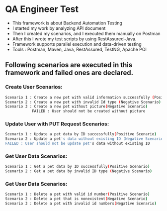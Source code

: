 # QA Engineer Test
- This framework is about Backend Automation Testing
- I started my work by analyzing API document
- Then I created my scenarios, and I executed them manually on Postman
- After this I wrote my test scripts by using RestAssured-Java.
- Framework supports parallel execution and data-driven testing
- Tools : Postman, Maven, Java, RestAssured, TestNG, Apache POI
## Following scenarios are executed in this framework and failed ones are declared.


### Create User Scenarios:
```bash
Scenario 1 : Create a new pet with valid information successfully (Positive Scenario)
Scenario 2 : Create a new pet with invalid Id type (Negative Scenario)
Scenario 3 : Create a new pet without picture(Negative Scenario)
            FAILED : User should not be created without picture
```
### Update User with PUT Request Scenarios:
```bash
Scenario 1 : Update a pet data by ID successfully(Positive Scenario) 
Scenario 2 : Update a pet's data without existing ID (Negative Scenario)
FAILED : User should not be update pet's data without existing ID
```
### Get User Data Scenarios:
```bash
Scenario 1 : Get a pet data by ID successfully(Positive Scenario) 
Scenario 2 : Get a pet data by invalid ID type (Negative Scenario)
```
### Get User Data Scenarios:
```bash
Scenario 1 : Delete a pet with valid id number(Positive Scenario) 
Scenario 2 : Delete a pet that is nonexistent(Negative Scenario)
Scenario 3 : Delete a pet with invalid id numbers(Negative Scenario)
```
